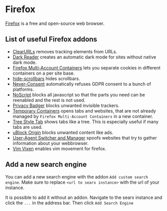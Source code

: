 # Firefox

[Firefox](https://www.mozilla.org/en-US/firefox) is a free and open-source web
browser.

## List of useful Firefox addons

- [ClearURLs](https://addons.mozilla.org/en-GB/firefox/addon/clearurls) removes
  tracking elements from URLs.
- [Dark Reader](https://addons.mozilla.org/en-GB/firefox/addon/darkreader) creates
  an automatic dark mode for sites without native dark mode.
- [Firefox Multi-Account Containers](https://addons.mozilla.org/en-GB/firefox/addon/multi-account-containers)
  lets you separate cookies in different containers on a per site base.
- [hide-scrollbars](https://addons.mozilla.org/en-GB/firefox/addon/hide-scrollbars)
  hides scrollbars.
- [Never-Consent](https://addons.mozilla.org/en-GB/firefox/addon/never-consent)
  automatically refuses GDPR consent to a bunch of platforms.
- [NoScript](https://addons.mozilla.org/en-GB/firefox/addon/noscript) blocks all
  javascript so that the parts you need can be reenabled and the rest is not used.
- [Privacy Badger](https://addons.mozilla.org/en-GB/firefox/addon/privacy-badger17)
  blocks unwanted invisible trackers.
- [Temporary Containers](https://addons.mozilla.org/en-GB/firefox/addon/temporary-containers)
  opens tabs and websites, that are not already managed by
  `Firefox Multi-Account Containers` in a new container.
- [Tree Style Tab](https://addons.mozilla.org/en-GB/firefox/addon/tree-style-tab)
  shows tabs like a tree. This is especially useful if many tabs are used.
- [uBlock Origin](https://addons.mozilla.org/en-GB/firefox/addon/ublock-origin)
  blocks unwanted content like ads.
- [User-Agent Switcher and Manager](https://addons.mozilla.org/en-GB/firefox/addon/user-agent-string-switcher)
  spoofs websites that try to gather information about your webbrowser.
- [Vim Vixen](https://addons.mozilla.org/en-GB/firefox/addon/vim-vixen) enables
  vim movement for firefox.

## Add a new search engine

You can add a new search engine with the addon `Add custom search engine`.
Make sure to replace `<url to searx instance>` with the url of your instance.

It is possible to add it without an addon.
Navigate to the searx instance and click the `...` in the address bar.
Then click `Add Search Engine`
